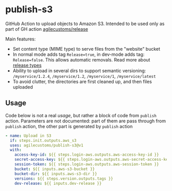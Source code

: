 # publish-s3

GitHub Action to upload objects to Amazon S3.
Intended to be used only as part of GH action [agilecustoms/release](https://github.com/agilecustoms/release)

Main features:
- Set content type (MIME type) to serve files from the "website" bucket
- In normal mode adds tag `Release=true`, in dev-mode adds tag: `Release=false`. This allows automatic removals.
Read more about [release types](https://github.com/agilecustoms/release/blob/main/docs/release-types.md)
- Ability to upload in several dirs to support semantic versioning: `/myservice/1.2.4`, `/myservice/1.2`, `/myservice/1`, `/myservice/latest`
- To avoid clutter, the directories are first cleaned up, and then files uploaded

## Usage

Code below is not a real _usage_, but rather a block of code from `publish` action.
Parameters are not documented: part of them are pass through from `publish` action, the other part is generated by `publish` action
```yaml
- name: Upload in S3
  if: steps.init.outputs.aws_s3
  uses: agilecustoms/publish-s3@v1
  with:
    access-key-id: ${{ steps.login-aws.outputs.aws-access-key-id }}
    secret-access-key: ${{ steps.login-aws.outputs.aws-secret-access-key }}
    session-token: ${{ steps.login-aws.outputs.aws-session-token }}
    bucket: ${{ inputs.aws-s3-bucket }}
    bucket-dir: ${{ inputs.aws-s3-dir }}
    versions: ${{ steps.version.outputs.tags }}
    dev-release: ${{ inputs.dev-release }}
```
